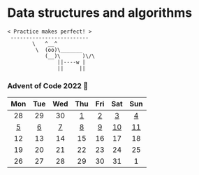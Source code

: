 # Data structures and algorithms

```
< Practice makes perfect! >
 -------------------------
        \   ^__^
         \  (oo)\_______
            (__)\       )\/\
                ||----w |
                ||     ||
```

### Advent of Code 2022 🎄

|Mon|Tue|Wed|Thu|Fri|Sat|Sun|
|:-:|:-:|:-:|:-:|:-:|:-:|:-:|
|28|29|30|[1](https://github.com/namtx/dsa/tree/master/src/dev/namtx/adventofcode2022/day1)|[2](https://github.com/namtx/dsa/tree/master/src/dev/namtx/adventofcode2022/day2)|[3](https://github.com/namtx/dsa/tree/master/src/dev/namtx/adventofcode2022/day3)|[4](https://github.com/namtx/dsa/tree/master/src/dev/namtx/adventofcode2022/day4)|
|[5](https://github.com/namtx/dsa/tree/master/src/dev/namtx/adventofcode2022/day5)|[6](https://github.com/namtx/dsa/tree/master/src/dev/namtx/adventofcode2022/day6)|[7](https://github.com/namtx/dsa/tree/master/src/dev/namtx/adventofcode2022/day7)|[8](https://github.com/namtx/dsa/tree/master/src/dev/namtx/adventofcode2022/day8)|[9](https://github.com/namtx/dsa/tree/master/src/dev/namtx/adventofcode2022/day9)|[10](https://github.com/namtx/dsa/tree/master/src/dev/namtx/adventofcode2022/day10)|[11](https://github.com/namtx/dsa/tree/master/src/dev/namtx/adventofcode2022/day11)|
|12|13|14|15|16|17|18|
|19|20|21|22|23|24|25|
|26|27|28|29|30|31|1|
